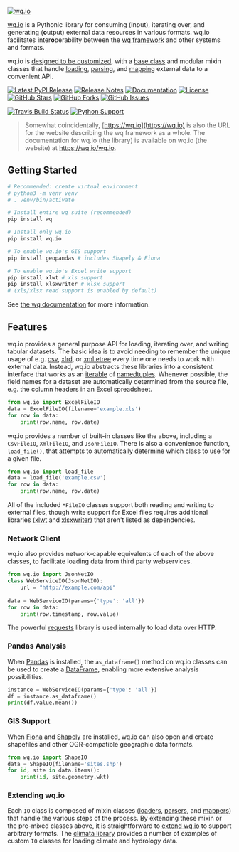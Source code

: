 [![wq.io](https://raw.github.com/wq/wq/master/images/256/wq.io.png)](https://wq.io/wq.io)

[wq.io](https://wq.io/wq.io) is a Pythonic library for consuming (<b>i</b>nput), iterating over, and generating (<b>o</b>utput) external data resources in various formats.  wq.io facilitates <b>i</b>nter<b>o</b>perability between the [wq framework] and other systems and formats. 

wq.io is [designed to be customized], with a [base class] and modular mixin classes that handle [loading], [parsing], and [mapping] external data to a convenient API.


[![Latest PyPI Release](https://img.shields.io/pypi/v/wq.io.svg)](https://pypi.org/project/wq.io)
[![Release Notes](https://img.shields.io/github/release/wq/wq.io.svg)](https://github.com/wq/wq.io/releases)
[![Documentation](https://img.shields.io/badge/Docs-1.1-blue.svg)](https://wq.io/wq.io)
[![License](https://img.shields.io/pypi/l/wq.io.svg)](https://wq.io/license)
[![GitHub Stars](https://img.shields.io/github/stars/wq/wq.io.svg)](https://github.com/wq/wq.io/stargazers)
[![GitHub Forks](https://img.shields.io/github/forks/wq/wq.io.svg)](https://github.com/wq/wq.io/network)
[![GitHub Issues](https://img.shields.io/github/issues/wq/wq.io.svg)](https://github.com/wq/wq.io/issues)

[![Travis Build Status](https://img.shields.io/travis/wq/wq.io.svg)](https://travis-ci.org/wq/wq.io)
[![Python Support](https://img.shields.io/pypi/pyversions/wq.io.svg)](https://pypi.python.org/pypi/wq.io)

> Somewhat coincidentally, [https://wq.io](https://wq.io) is also the URL for the website describing the wq framework as a whole.  The documentation for wq.io (the library) is available on wq.io (the website) at <https://wq.io/wq.io>.

## Getting Started

```bash
# Recommended: create virtual environment
# python3 -m venv venv
# . venv/bin/activate

# Install entire wq suite (recommended)
pip install wq

# Install only wq.io
pip install wq.io

# To enable wq.io's GIS support
pip install geopandas # includes Shapely & Fiona

# To enable wq.io's Excel write support
pip install xlwt # xls support
pip install xlsxwriter # xlsx support
# (xls/xlsx read support is enabled by default)
```

See [the wq documentation] for more information.

## Features

wq.io provides a general purpose API for loading, iterating over, and writing tabular datasets.  The basic idea is to avoid needing to remember the unique usage of e.g. [csv], [xlrd], or [xml.etree] every time one needs to work with external data.  Instead, wq.io abstracts these libraries into a consistent interface that works as an [iterable] of [namedtuples].  Whenever possible, the field names for a dataset are automatically determined from the source file, e.g. the column headers in an Excel spreadsheet.

```python
from wq.io import ExcelFileIO
data = ExcelFileIO(filename='example.xls')
for row in data:
    print(row.name, row.date)
```

wq.io provides a number of built-in classes like the above, including a `CsvFileIO`, `XmlFileIO`, and `JsonFileIO`.  There is also a convenience function, `load_file()`, that attempts to automatically determine which class to use for a given file.

```python
from wq.io import load_file
data = load_file('example.csv')
for row in data:
    print(row.name, row.date)
```

All of the included `*FileIO` classes support both reading and writing to external files, though write support for Excel files requires additional libraries ([xlwt] and [xlsxwriter]) that aren't listed as dependencies.

### Network Client

wq.io also provides network-capable equivalents of each of the above classes, to facilitate loading data from third party webservices.

```python
from wq.io import JsonNetIO
class WebServiceIO(JsonNetIO):
    url = "http://example.com/api"
    
data = WebServiceIO(params={'type': 'all'})
for row in data:
    print(row.timestamp, row.value)
```

The powerful [requests] library is used internally to load data over HTTP.

### Pandas Analysis

When [Pandas] is installed, the `as_dataframe()` method on wq.io classes can be used to create a [DataFrame], enabling more extensive analysis possibilities.

```python
instance = WebServiceIO(params={'type': 'all'})
df = instance.as_dataframe()
print(df.value.mean())
```

### GIS Support

When [Fiona] and [Shapely] are installed, wq.io can also open and create shapefiles and other OGR-compatible geographic data formats.

```python
from wq.io import ShapeIO
data = ShapeIO(filename='sites.shp')
for id, site in data.items():
    print(id, site.geometry.wkt)
```

### Extending wq.io
Each `IO` class is composed of mixin classes ([loaders], [parsers], and [mappers]) that handle the various steps of the process.  By extending these mixin or the pre-mixed classes above, it is straightforward to [extend wq.io] to support arbitrary formats.  The [climata library] provides a number of examples of custom `IO` classes for loading climate and hydrology data.


[wq framework]: https://wq.io/
[the wq documentation]: https://wq.io/docs/
[csv]: https://docs.python.org/3/library/csv.html
[xlrd]: http://www.python-excel.org/
[xml.etree]: https://docs.python.org/3/library/xml.etree.elementtree.html
[iterable]: https://docs.python.org/3/glossary.html#term-iterable
[namedtuples]: https://docs.python.org/3/library/collections.html#collections.namedtuple
[requests]: http://python-requests.org/
[xlwt]: http://www.python-excel.org/
[xlsxwriter]: https://xlsxwriter.readthedocs.org/
[Pandas]: http://pandas.pydata.org/
[DataFrame]: http://pandas.pydata.org/pandas-docs/stable/generated/pandas.DataFrame.html
[Fiona]: https://github.com/Toblerity/Fiona
[Shapely]: https://github.com/Toblerity/Shapely
[loaders]: https://wq.io/docs/loaders
[parsers]: https://wq.io/docs/parsers
[mappers]: https://wq.io/docs/mappers
[extend wq.io]: https://wq.io/docs/custom-io
[climata library]: https://github.com/heigeo/climata
[designed to be customized]: https://wq.io/docs/custom-io
[base class]: https://wq.io/docs/base-io
[loading]: https://wq.io/docs/loaders
[parsing]: https://wq.io/docs/parsers
[mapping]: https://wq.io/docs/mappers
